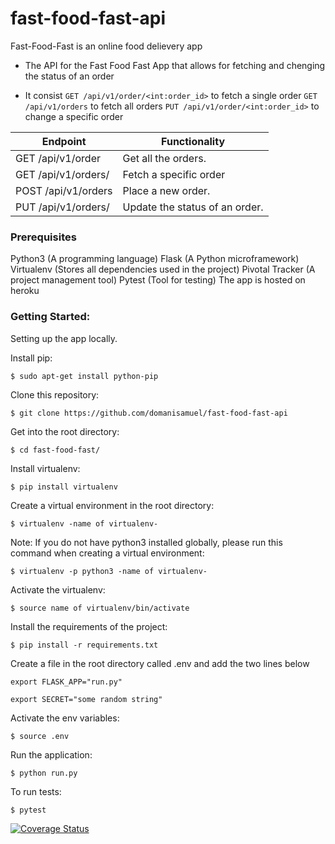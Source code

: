 # fast-food-fast-api

Fast-Food-Fast is an online food delievery app

- The API for the Fast Food Fast App that allows for fetching and chenging the status of an order

- It consist
`GET /api/v1/order/<int:order_id>` to fetch a single order
`GET /api/v1/orders` to fetch all orders
`PUT /api/v1/order/<int:order_id>` to change a specific order

| Endpoint | Functionality | 
|----------|---------------|
| GET /api/v1/order  | Get all the orders.|
| GET /api/v1/orders/ | Fetch a specific order |
| POST /api/v1/orders | Place a new order.|
| PUT /api/v1/orders/<orderId> | Update the status of an order.|

### Prerequisites
Python3 (A programming language)
Flask (A Python microframework)
Virtualenv (Stores all dependencies used in the project)
Pivotal Tracker (A project management tool)
Pytest (Tool for testing)
The app is hosted on heroku

### Getting Started:
Setting up the app locally.

Install pip:

`$ sudo apt-get install python-pip`

Clone this repository:

`$ git clone https://github.com/domanisamuel/fast-food-fast-api`

Get into the root directory:

`$ cd fast-food-fast/`

Install virtualenv:

`$ pip install virtualenv`

Create a virtual environment in the root directory:

`$ virtualenv -name of virtualenv-`

Note: If you do not have python3 installed globally, please run this command when creating a virtual environment:

`$ virtualenv -p python3 -name of virtualenv-`

Activate the virtualenv:

`$ source name of virtualenv/bin/activate`

Install the requirements of the project:

`$ pip install -r requirements.txt`

Create a file in the root directory called .env and add the two lines below

`export FLASK_APP="run.py"`

`export SECRET="some random string"`

Activate the env variables:

`$ source .env`

Run the application:

`$ python run.py`

To run tests:

`$ pytest`


[![Coverage Status](https://coveralls.io/repos/github/domanisamuel/fast-food-fast-api/badge.svg?branch=master)](https://coveralls.io/github/domanisamuel/fast-food-fast-api?branch=master)
